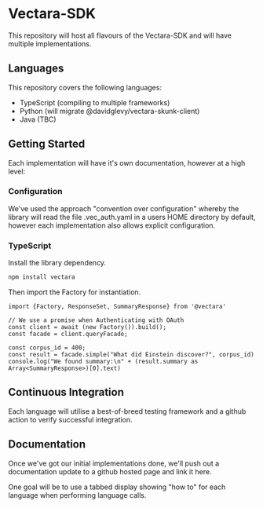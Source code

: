 # Vectara-SDK

This repository will host all flavours of the Vectara-SDK and will have multiple implementations.

## Languages
This repository covers the following languages:

* TypeScript (compiling to multiple frameworks)
* Python (will migrate @davidglevy/vectara-skunk-client)
* Java (TBC)

## Getting Started
Each implementation will have it's own documentation, however at a high level:

### Configuration
We've used the approach "convention over configuration" whereby the library will read
the file .vec_auth.yaml in a users HOME directory by default, however each implementation
also allows explicit configuration.

### TypeScript

Install the library dependency.
```bash
npm install vectara

```
Then import the Factory for instantiation.
```
import {Factory, ResponseSet, SummaryResponse} from '@vectara'

// We use a promise when Authenticating with OAuth
const client = await (new Factory()).build();
const facade = client.queryFacade;

const corpus_id = 400;
const result = facade.simple("What did Einstein discover?", corpus_id)
console.log("We found summary:\n" + (result.summary as Array<SummaryResponse>)[0].text)
```



## Continuous Integration
Each language will utilise a best-of-breed testing framework and a github
action to verify successful integration.

## Documentation
Once we've got our initial implementations done, we'll push out a documentation
update to a github hosted page and link it here.

One goal will be to use a tabbed display showing "how to" for each language when
performing language calls.
